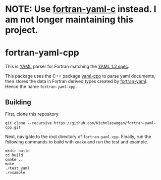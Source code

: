 # **NOTE: Use [fortran-yaml-c](https://github.com/Nicholaswogan/fortran-yaml-c) instead. I am not longer maintaining this project.**

# fortran-yaml-cpp

This is [YAML](http://yaml.org) parser for Fortran matching the [YAML 1.2 spec](https://yaml.org/spec/1.2.2/).

This package uses the C++ package [yaml-cpp](https://github.com/jbeder/yaml-cpp) to parse yaml documents, then stores the data in Fortran derived types created by [fortran-yaml](https://github.com/BoldingBruggeman/fortran-yaml). Hence the name `fortran-yaml-cpp`.

## Building

First, clone this repository

```
git clone --recursive https://github.com/Nicholaswogan/fortran-yaml-cpp.git
```

Next, navigate to the root directory of `fortran-yaml-cpp`. Finally, run the following commands to build with `cmake` and run the test and example.

```
mkdir build
cd build
cmake ..
make
./test_yaml
./example
```